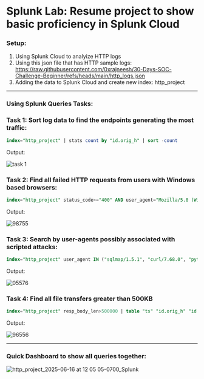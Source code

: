 # Splunk Lab: Resume project to show basic proficiency in Splunk Cloud

### Setup:
1. Using Splunk Cloud to analyize HTTP logs
2. Using this json file that has HTTP sample logs: https://raw.githubusercontent.com/0xrajneesh/30-Days-SOC-Challenge-Beginner/refs/heads/main/http_logs.json
3. Adding the data to Splunk Cloud and create new index: http_project
---
### Using Splunk Queries Tasks:

### Task 1: Sort log data to find the endpoints generating the most traffic:
```sql
index="http_project" | stats count by "id.orig_h" | sort -count
```
Output:

![task 1](https://github.com/user-attachments/assets/4092414f-9d6e-4cff-a3dd-9664a00b8677)

### Task 2: Find all failed HTTP requests from users with Windows based browsers:
```sql
index="http_project" status_code>="400" AND user_agent="Mozilla/5.0 (Windows NT 10.0; Win64; x64)"
```
Output: 

![98755](https://github.com/user-attachments/assets/40703948-ea24-4568-b60e-a5d9cf9f5512)

### Task 3: Search by user-agents possibly associated with scripted attacks:
```sql
index="http_project" user_agent IN ("sqlmap/1.5.1", "curl/7.68.0", "python-requests/2.25.1", "botnet-checker/1.0") | stats count by user_agent
```
Output:

![05576](https://github.com/user-attachments/assets/13341932-8e0f-4ad2-9ee4-40ed35760f91)

### Task 4: Find all file transfers greater than 500KB
```sql
index="http_project" resp_body_len>500000 | table "ts" "id.orig_h" "id.resp_h" "uri" "resp_body_len" | sort -resp_body_len
```
Output:

![96556](https://github.com/user-attachments/assets/68204e69-3e5e-4f94-a3ae-d73263cf9e8e)

---
### Quick Dashboard to show all queries together:

![http_project_2025-06-16 at 12 05 05-0700_Splunk](https://github.com/user-attachments/assets/d0e23482-5afc-4ccc-a538-080fad877c51)
